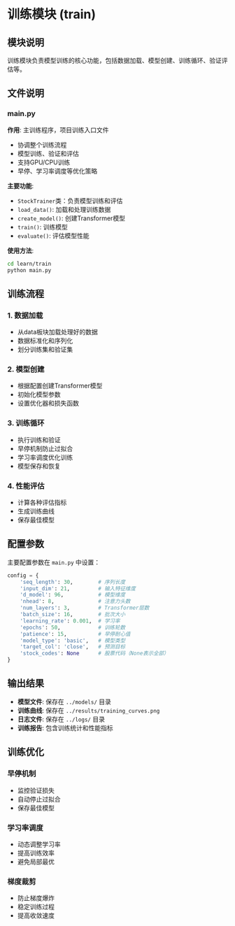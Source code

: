 # 训练模块 (train)

## 模块说明
训练模块负责模型训练的核心功能，包括数据加载、模型创建、训练循环、验证评估等。

## 文件说明

### main.py
**作用**: 主训练程序，项目训练入口文件
- 协调整个训练流程
- 模型训练、验证和评估
- 支持GPU/CPU训练
- 早停、学习率调度等优化策略

**主要功能**:
- `StockTrainer`类：负责模型训练和评估
- `load_data()`: 加载和处理训练数据
- `create_model()`: 创建Transformer模型
- `train()`: 训练模型
- `evaluate()`: 评估模型性能

**使用方法**:
```bash
cd learn/train
python main.py
```

## 训练流程

### 1. 数据加载
- 从data板块加载处理好的数据
- 数据标准化和序列化
- 划分训练集和验证集

### 2. 模型创建
- 根据配置创建Transformer模型
- 初始化模型参数
- 设置优化器和损失函数

### 3. 训练循环
- 执行训练和验证
- 早停机制防止过拟合
- 学习率调度优化训练
- 模型保存和恢复

### 4. 性能评估
- 计算各种评估指标
- 生成训练曲线
- 保存最佳模型

## 配置参数

主要配置参数在 `main.py` 中设置：

```python
config = {
    'seq_length': 30,        # 序列长度
    'input_dim': 21,         # 输入特征维度
    'd_model': 96,           # 模型维度
    'nhead': 8,              # 注意力头数
    'num_layers': 3,         # Transformer层数
    'batch_size': 16,        # 批次大小
    'learning_rate': 0.001,  # 学习率
    'epochs': 50,            # 训练轮数
    'patience': 15,          # 早停耐心值
    'model_type': 'basic',   # 模型类型
    'target_col': 'close',   # 预测目标
    'stock_codes': None      # 股票代码（None表示全部）
}
```

## 输出结果

- **模型文件**: 保存在 `../models/` 目录
- **训练曲线**: 保存在 `../results/training_curves.png`
- **日志文件**: 保存在 `../logs/` 目录
- **训练报告**: 包含训练统计和性能指标

## 训练优化

### 早停机制
- 监控验证损失
- 自动停止过拟合
- 保存最佳模型

### 学习率调度
- 动态调整学习率
- 提高训练效率
- 避免局部最优

### 梯度裁剪
- 防止梯度爆炸
- 稳定训练过程
- 提高收敛速度 